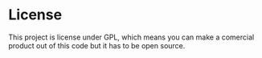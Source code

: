 # License

This project is license under GPL, which means you can make a comercial product out of this code but it has to be open source.
